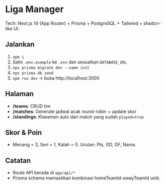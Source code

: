 # Liga Manager

Tech: Next.js 14 (App Router) + Prisma + PostgreSQL + Tailwind + shadcn-like UI.

## Jalankan
1. `npm i`
2. Salin `.env.example` ke `.env` dan sesuaikan `DATABASE_URL`
3. `npx prisma migrate dev --name init`
4. `npx prisma db seed`
5. `npm run dev` → buka http://localhost:3000

## Halaman
- **/teams**: CRUD tim
- **/matches**: Generate jadwal acak round-robin + update skor
- **/standings**: Klasemen auto dari match yang sudah `played=true`

## Skor & Poin
- Menang = 3, Seri = 1, Kalah = 0. Urutan: Pts, GD, GF, Nama.

## Catatan
- Route API berada di `app/api/*`
- Prisma schema memastikan kombinasi homeTeamId-awayTeamId unik.
